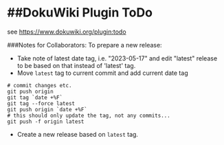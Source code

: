 ##DokuWiki Plugin ToDo
=====

see https://www.dokuwiki.org/plugin:todo


###Notes for Collaborators:
To prepare a new release:
- Take note of latest date tag, i.e. "2023-05-17" and edit "latest" release to be based on that instead of 'latest' tag.
- Move `latest` tag to current commit and add current date tag
```
# commit changes etc.
git push origin
git tag `date +%F`
git tag --force latest
git push origin `date +%F`
# this should only update the tag, not any commits...
git push -f origin latest
```
- Create a new release based on `latest` tag.
